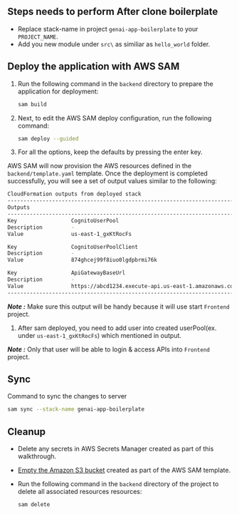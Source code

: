 ## Steps needs to perform After clone boilerplate
- Replace stack-name in project ```genai-app-boilerplate``` to your ```PROJECT_NAME```.
- Add you new module under ```src\``` as similiar as ```hello_world``` folder.


## Deploy the application with AWS SAM

1. Run the following command in the `backend` directory to prepare the application for deployment:

   ```bash
   sam build
   ```

1. Next, to edit the AWS SAM deploy configuration, run the following command:

   ```bash
   sam deploy --guided
   ```
   
1. For all the options, keep the defaults by pressing the enter key.

AWS SAM will now provision the AWS resources defined in the `backend/template.yaml` template. Once the deployment is completed successfully, you will see a set of output values similar to the following:

```bash
CloudFormation outputs from deployed stack
-------------------------------------------------------------------------------
Outputs
-------------------------------------------------------------------------------
Key                 CognitoUserPool
Description         -
Value               us-east-1_gxKtRocFs

Key                 CognitoUserPoolClient
Description         -
Value               874ghcej99f8iuo0lgdpbrmi76k

Key                 ApiGatewayBaseUrl
Description         -
Value               https://abcd1234.execute-api.us-east-1.amazonaws.com/dev/
-------------------------------------------------------------------------------
```
***Note :*** Make sure this output will be handy because it will use start ```Frontend``` project.

1. After sam deployed, you need to add user into created userPool(ex. under ```us-east-1_gxKtRocFs```) which mentioned in output.

***Note :*** Only that user will be able to login & access APIs into ```Frontend``` project.


## Sync

Command to sync the changes to server

  ```bash
  sam sync --stack-name genai-app-boilerplate
  ```

## Cleanup

- Delete any secrets in AWS Secrets Manager created as part of this walkthrough.
- [Empty the Amazon S3 bucket](https://docs.aws.amazon.com/AmazonS3/latest/userguide/empty-bucket.html) created as part of the AWS SAM template.
- Run the following command in the `backend` directory of the project to delete all associated resources resources:

  ```bash
  sam delete
  ```